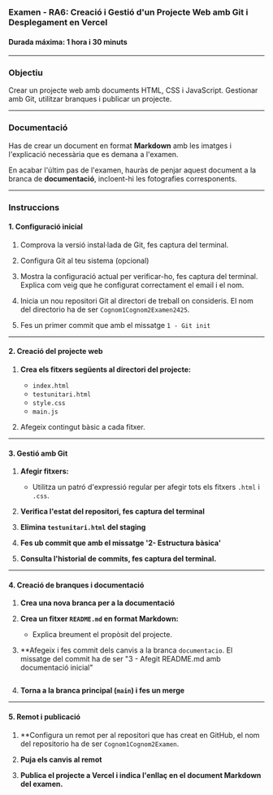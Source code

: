 ### **Examen - RA6: Creació i Gestió d'un Projecte Web amb Git i Desplegament en Vercel**

#### **Durada máxima**: 1 hora i 30 minuts

---

### **Objectiu**  
Crear un projecte web amb documents HTML, CSS i JavaScript. 
Gestionar amb Git, utilitzar branques i publicar un projecte.

---

### **Documentació**  
Has de crear un document en format **Markdown** amb les imatges i l'explicació necessària que es demana a l'examen.  

En acabar l'últim pas de l'examen, hauràs de penjar aquest document a la branca de **documentació**, incloent-hi les fotografies corresponents.

---

### **Instruccions**

#### **1. Configuració inicial**

1. Comprova la versió instal·lada de Git, fes captura del terminal.

2. Configura Git al teu sistema (opcional)

3. Mostra la configuració actual per verificar-ho, fes captura del terminal. Explica com veig que he configurat correctament el email i el nom.

5. Inicia un nou repositori Git al directori de treball on consideris. El nom del directorio ha de ser `Cognom1Cognom2Examen2425`.

6. Fes un primer commit que amb el missatge `1 - Git init`
---

#### **2. Creació del projecte web**

1. **Crea els fitxers següents al directori del projecte:**  
   - `index.html`
   - `testunitari.html`
   - `style.css`  
   - `main.js`  

2. Afegeix contingut bàsic a cada fitxer.

---

#### **3. Gestió amb Git**

1. **Afegir fitxers:**  
   - Utilitza un patró d'expressió regular per afegir tots els fitxers `.html` i `.css`.    

2. **Verifica l'estat del repositori, fes captura del terminal**  

3. **Elimina `testunitari.html` del staging**  

4. **Fes ub commit que amb el missatge '2- Estructura bàsica'**  
 
5. **Consulta l'historial de commits, fes captura del terminal.**  
---

#### **4. Creació de branques i documentació**

1. **Crea una nova branca per a la documentació** 

2. **Crea un fitxer `README.md` en format Markdown:**  
   - Explica breument el propòsit del projecte.  

3. **Afegeix i fes commit dels canvis a la branca `documentacio`. 
El missatge del commit ha de ser "3 - Afegit README.md amb documentació inicial"
   ```

4. **Torna a la branca principal (`main`) i fes un merge** 
   
---

#### **5. Remot i publicació**

1. **Configura un remot per al repositori que has creat en GitHub, el nom del repositorio ha de ser `Cognom1Cognom2Examen`.

2. **Puja els canvis al remot**

4. **Publica el projecte a Vercel i indica l'enllaç en el document Markdown del examen.**

